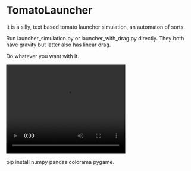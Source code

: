 # TomatoLauncher
It is a silly, text based tomato launcher simulation, an automaton of sorts.

Run launcher_simulation.py or launcher_with_drag.py directly. They both have gravity but latter also has linear drag.

Do whatever you want with it.

<video width="320" height="240" controls>
  <source src="https://i.imgur.com/DI2rHaV.mp4" type="video/mp4">
Your browser does not support the video tag.
</video>

pip install numpy pandas colorama pygame.

